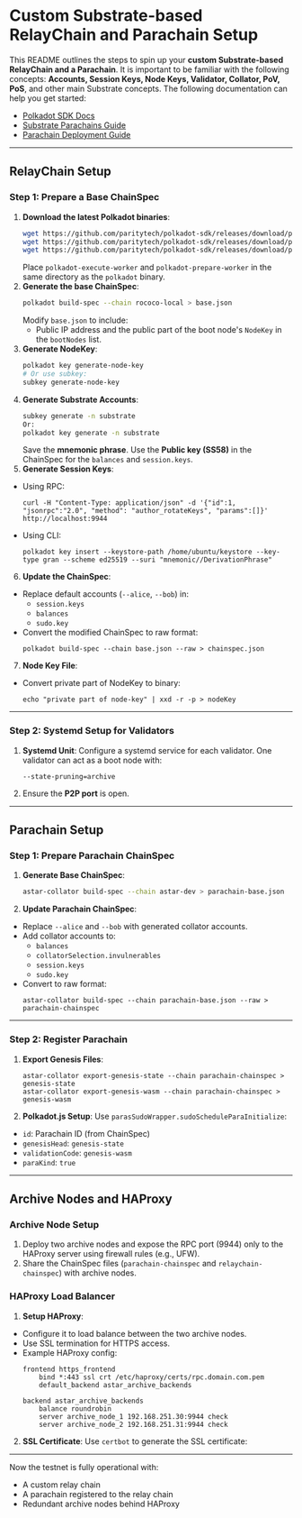 # Custom Substrate-based RelayChain and Parachain Setup

This README outlines the steps to spin up your **custom Substrate-based RelayChain and a Parachain**. It is important to be familiar with the following concepts: **Accounts, Session Keys, Node Keys, Validator, Collator, PoV, PoS**, and other main Substrate concepts. The following documentation can help you get started:
- [Polkadot SDK Docs](https://docs.substrate.io/polkadot-sdk/)
- [Substrate Parachains Guide](https://paritytech.github.io/polkadot-sdk/book/whence-parachains.html)
- [Parachain Deployment Guide](https://paritytech.github.io/devops-guide/guides/parachain_deployment.html)

---

## **RelayChain Setup**

### Step 1: Prepare a Base ChainSpec
1. **Download the latest Polkadot binaries**:
   ```bash
   wget https://github.com/paritytech/polkadot-sdk/releases/download/polkadot-stable2412/polkadot
   wget https://github.com/paritytech/polkadot-sdk/releases/download/polkadot-stable2412/polkadot-execute-worker
   wget https://github.com/paritytech/polkadot-sdk/releases/download/polkadot-stable2412/polkadot-prepare-worker
   ```
   Place `polkadot-execute-worker` and `polkadot-prepare-worker` in the same directory as the `polkadot` binary.
2. **Generate the base ChainSpec**:
   ```bash
   polkadot build-spec --chain rococo-local > base.json
   ```
   Modify `base.json` to include:
   - Public IP address and the public part of the boot node's `NodeKey` in the `bootNodes` list.
3. **Generate NodeKey**:
   ```bash
   polkadot key generate-node-key
   # Or use subkey:
   subkey generate-node-key
   ```
4. **Generate Substrate Accounts**:
   ```bash
   subkey generate -n substrate
   Or:
   polkadot key generate -n substrate
   ```
   Save the **mnemonic phrase**. Use the **Public key (SS58)** in the ChainSpec for the `balances` and `session.keys`.
5. **Generate Session Keys**:
- Using RPC:
  ```
  curl -H "Content-Type: application/json" -d '{"id":1, "jsonrpc":"2.0", "method": "author_rotateKeys", "params":[]}' http://localhost:9944
  ```
- Using CLI:
  ```
  polkadot key insert --keystore-path /home/ubuntu/keystore --key-type gran --scheme ed25519 --suri "mnemonic//DerivationPhrase"
  ```

6. **Update the ChainSpec**:
- Replace default accounts (`--alice`, `--bob`) in:
  - `session.keys`
  - `balances`
  - `sudo.key`
- Convert the modified ChainSpec to raw format:
  ```
  polkadot build-spec --chain base.json --raw > chainspec.json
  ```

7. **Node Key File**:
- Convert private part of NodeKey to binary:
  ```
  echo "private part of node-key" | xxd -r -p > nodeKey
  ```

---

### Step 2: Systemd Setup for Validators
1. **Systemd Unit**:
Configure a systemd service for each validator. One validator can act as a boot node with:
    ```
    --state-pruning=archive
    ```
2. Ensure the **P2P port** is open.

---

## **Parachain Setup**

### Step 1: Prepare Parachain ChainSpec
1. **Generate Base ChainSpec**:
    ```bash
    astar-collator build-spec --chain astar-dev > parachain-base.json
    ```

2. **Update Parachain ChainSpec**:
- Replace `--alice` and `--bob` with generated collator accounts.
- Add collator accounts to:
  - `balances`
  - `collatorSelection.invulnerables`
  - `session.keys`
  - `sudo.key`
- Convert to raw format:
  ```
  astar-collator build-spec --chain parachain-base.json --raw > parachain-chainspec
  ```

---

### Step 2: Register Parachain
1. **Export Genesis Files**:
    ```
    astar-collator export-genesis-state --chain parachain-chainspec > genesis-state
    astar-collator export-genesis-wasm --chain parachain-chainspec > genesis-wasm
    ```

2. **Polkadot.js Setup**:
Use `parasSudoWrapper.sudoScheduleParaInitialize`:
- `id`: Parachain ID (from ChainSpec)
- `genesisHead`: `genesis-state`
- `validationCode`: `genesis-wasm`
- `paraKind`: `true`

---

## **Archive Nodes and HAProxy**

### Archive Node Setup
1. Deploy two archive nodes and expose the RPC port (9944) only to the HAProxy server using firewall rules (e.g., UFW).
2. Share the ChainSpec files (`parachain-chainspec` and `relaychain-chainspec`) with archive nodes.

### HAProxy Load Balancer
1. **Setup HAProxy**:
- Configure it to load balance between the two archive nodes.
- Use SSL termination for HTTPS access.
- Example HAProxy config:
  ```haproxy
  frontend https_frontend
      bind *:443 ssl crt /etc/haproxy/certs/rpc.domain.com.pem
      default_backend astar_archive_backends

  backend astar_archive_backends
      balance roundrobin
      server archive_node_1 192.168.251.30:9944 check
      server archive_node_2 192.168.251.31:9944 check
  ```

2. **SSL Certificate**:
Use `certbot` to generate the SSL certificate:

---

Now the testnet is fully operational with:
- A custom relay chain
- A parachain registered to the relay chain
- Redundant archive nodes behind HAProxy


